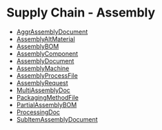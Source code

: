 <div class="ignore-in-full-text-search">

# Supply Chain - Assembly
  - [AggrAssemblyDocument](/modules/supplychain-assembly/AggrAssemblyDocument.md)
  - [AssemblyAltMaterial](/modules/supplychain-assembly/AssemblyAltMaterial.md)
  - [AssemblyBOM](/modules/supplychain-assembly/AssemblyBOM.md)
  - [AssemblyComponent](/modules/supplychain-assembly/AssemblyComponent.md)
  - [AssemblyDocument](/modules/supplychain-assembly/AssemblyDocument.md)
  - [AssemblyMachine](/modules/supplychain-assembly/AssemblyMachine.md)
  - [AssemblyProcessFile](/modules/supplychain-assembly/AssemblyProcessFile.md)
  - [AssemblyRequest](/modules/supplychain-assembly/AssemblyRequest.md)
  - [MultiAssemblyDoc](/modules/supplychain-assembly/MultiAssemblyDoc.md)
  - [PackagingMethodFile](/modules/supplychain-assembly/PackagingMethodFile.md)
  - [PartialAssemblyBOM](/modules/supplychain-assembly/PartialAssemblyBOM.md)
  - [ProcessingDoc](/modules/supplychain-assembly/ProcessingDoc.md)
  - [SubItemAssemblyDocument](/modules/supplychain-assembly/SubItemAssemblyDocument.md)

</div>
